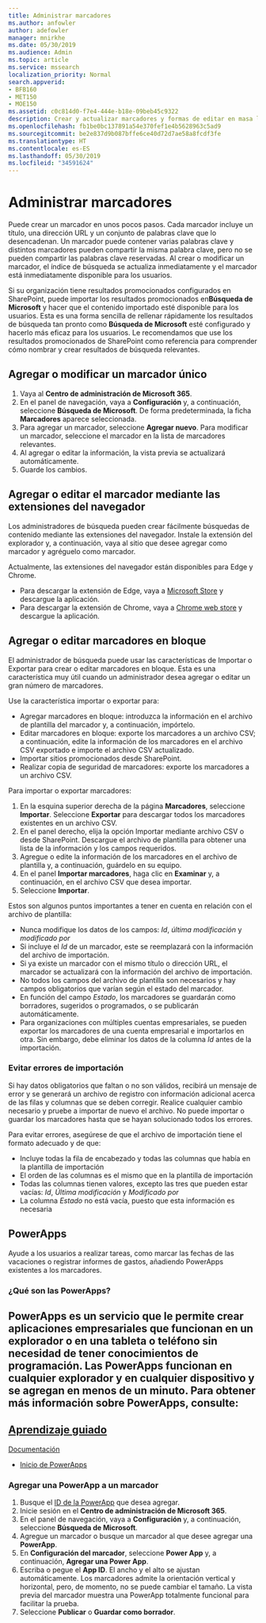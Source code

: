 ```yaml
---
title: Administrar marcadores
ms.author: anfowler
author: adefowler
manager: mnirkhe
ms.date: 05/30/2019
ms.audience: Admin
ms.topic: article
ms.service: mssearch
localization_priority: Normal
search.appverid:
- BFB160
- MET150
- MOE150
ms.assetid: c0c814d0-f7e4-444e-b18e-09beb45c9322
description: Crear y actualizar marcadores y formas de editar en masa los resultados de marcadores en Búsqueda de Microsoft
ms.openlocfilehash: fb1be0bc137891a54e370fef1e4b5628963c5ad9
ms.sourcegitcommit: be2e837d9b087bffe6ce40d72d7ae58a8fcdf3fe
ms.translationtype: HT
ms.contentlocale: es-ES
ms.lasthandoff: 05/30/2019
ms.locfileid: "34591624"
---
```

# <a name="manage-bookmarks"></a>Administrar marcadores

Puede crear un marcador en unos pocos pasos. Cada marcador incluye un título, una dirección URL y un conjunto de palabras clave que lo desencadenan. Un marcador puede contener varias palabras clave y distintos marcadores pueden compartir la misma palabra clave, pero no se pueden compartir las palabras clave reservadas. Al crear o modificar un marcador, el índice de búsqueda se actualiza inmediatamente y el marcador está inmediatamente disponible para los usuarios.

Si su organización tiene resultados promocionados configurados en SharePoint, puede importar los resultados promocionados en**Búsqueda de Microsoft** y hacer que el contenido importado esté disponible para los usuarios. Esta es una forma sencilla de rellenar rápidamente los resultados de búsqueda tan pronto como **Búsqueda de Microsoft** esté configurado y hacerlo más eficaz para los usuarios. Le recomendamos que use los resultados promocionados de SharePoint como referencia para comprender cómo nombrar y crear resultados de búsqueda relevantes. 

## <a name="add-or-edit-a-single-bookmark"></a>Agregar o modificar un marcador único
1. Vaya al **Centro de administración de Microsoft 365**.
1. En el panel de navegación, vaya a **Configuración** y, a continuación, seleccione ****Búsqueda de Microsoft****.
De forma predeterminada, la ficha **Marcadores** aparece seleccionada.
1. Para agregar un marcador, seleccione **Agregar nuevo**. Para modificar un marcador, seleccione el marcador en la lista de marcadores relevantes. 
1. Al agregar o editar la información, la vista previa se actualizará automáticamente.
1. Guarde los cambios.

## <a name="add-or-edit-bookmark-using-browser-extensions"></a>Agregar o editar el marcador mediante las extensiones del navegador
Los administradores de búsqueda pueden crear fácilmente búsquedas de contenido mediante las extensiones del navegador. Instale la extensión del explorador y, a continuación, vaya al sitio que desee agregar como marcador y agréguelo como marcador.

Actualmente, las extensiones del navegador están disponibles para Edge y Chrome. 
- Para descargar la extensión de Edge, vaya a [Microsoft Store](https://www.microsoft.com/en-us/p/microsoft-search-content-creator/9nrqdbcbwq55?activetab=pivot:overviewtab) y descargue la aplicación.
- Para descargar la extensión de Chrome, vaya a [Chrome web store](https://chrome.google.com/webstore/detail/microsoft-search-content/nocnablpaoeecfmfnjoheefkogmleipm) y descargue la aplicación.

## <a name="bulk-add-or-edit-bookmarks"></a>Agregar o editar marcadores en bloque
El administrador de búsqueda puede usar las características de Importar o Exportar para crear o editar marcadores en bloque. Esta es una característica muy útil cuando un administrador desea agregar o editar un gran número de marcadores. 

Use la característica importar o exportar para:
- Agregar marcadores en bloque: introduzca la información en el archivo de plantilla del marcador y, a continuación, impórtelo.
- Editar marcadores en bloque: exporte los marcadores a un archivo CSV; a continuación, edite la información de los marcadores en el archivo CSV exportado e importe el archivo CSV actualizado.
- Importar sitios promocionados desde SharePoint.
- Realizar copia de seguridad de marcadores: exporte los marcadores a un archivo CSV.

Para importar o exportar marcadores:
1. En la esquina superior derecha de la página **Marcadores**, seleccione **Importar**. Seleccione **Exportar** para descargar todos los marcadores existentes en un archivo CSV.
1. En el panel derecho, elija la opción Importar mediante archivo CSV o desde SharePoint.
Descargue el archivo de plantilla para obtener una lista de la información y los campos requeridos. 
1. Agregue o edite la información de los marcadores en el archivo de plantilla y, a continuación, guárdelo en su equipo. 
1. En el panel **Importar marcadores**, haga clic en **Examinar** y, a continuación, en el archivo CSV que desea importar.
1. Seleccione **Importar**.

Estos son algunos puntos importantes a tener en cuenta en relación con el archivo de plantilla:
- Nunca modifique los datos de los campos: *Id*, *última modificación* y *modificado por*
- Si incluye el *Id* de un marcador, este se reemplazará con la información del archivo de importación.
- Si ya existe un marcador con el mismo título o dirección URL, el marcador se actualizará con la información del archivo de importación.
- No todos los campos del archivo de plantilla son necesarios y hay campos obligatorios que varían según el estado del marcador.
- En función del campo *Estado*, los marcadores se guardarán como borradores, sugeridos o programados, o se publicarán automáticamente.
- Para organizaciones con múltiples cuentas empresariales, se pueden exportar los marcadores de una cuenta empresarial e importarlos en otra. Sin embargo, debe eliminar los datos de la columna *Id* antes de la importación.

### <a name="prevent-import-errors"></a>Evitar errores de importación
Si hay datos obligatorios que faltan o no son válidos, recibirá un mensaje de error y se generará un archivo de registro con información adicional acerca de las filas y columnas que se deben corregir. Realice cualquier cambio necesario y pruebe a importar de nuevo el archivo. No puede importar o guardar los marcadores hasta que se hayan solucionado todos los errores.

Para evitar errores, asegúrese de que el archivo de importación tiene el formato adecuado y de que:
- Incluye todas la fila de encabezado y todas las columnas que había en la plantilla de importación
- El orden de las columnas es el mismo que en la plantilla de importación
- Todas las columnas tienen valores, excepto las tres que pueden estar vacías: *Id*, *Última modificación* y *Modificado por* 
- La columna *Estado* no está vacía, puesto que esta información es necesaria

## <a name="powerapps"></a>PowerApps
Ayude a los usuarios a realizar tareas, como marcar las fechas de las vacaciones o registrar informes de gastos, añadiendo PowerApps existentes a los marcadores. 

### <a name="what-are-powerapps"></a>¿Qué son las PowerApps?
PowerApps es un servicio que le permite crear aplicaciones empresariales que funcionan en un explorador o en una tableta o teléfono sin necesidad de tener conocimientos de programación. Las PowerApps funcionan en cualquier explorador y en cualquier dispositivo y se agregan en menos de un minuto. Para obtener más información sobre PowerApps, consulte:
- 
  [Aprendizaje guiado](https://docs.microsoft.com/es-ES/learn/browse/?products=powerapps)
- 
  [Documentación](https://docs.microsoft.com/es-ES/powerapps/maker/canvas-apps/get-sessionid)
- [Inicio de PowerApps](https://make.preview.powerapps.com/environments/839eace6-59ab-4243-97ec-a5b8fcc104e4/home)

### <a name="add-a-powerapp-to-a-bookmark"></a>Agregar una PowerApp a un marcador
1. Busque el [ID de la PowerApp](https://docs.microsoft.com/es-ES/powerapps/maker/canvas-apps/get-sessionid#get-an-app-id) que desea agregar.
1. Inicie sesión en el **Centro de administración de Microsoft 365**.
1. En el panel de navegación, vaya a **Configuración** y, a continuación, seleccione **Búsqueda de Microsoft**.
1. Agregue un marcador o busque un marcador al que desee agregar una **PowerApp**.
1. En **Configuración del marcador**, seleccione **Power App** y, a continuación, **Agregar una Power App**.
1. Escriba o pegue el **App ID**.
    El ancho y el alto se ajustan automáticamente. Los marcadores admite la orientación vertical y horizontal, pero, de momento, no se puede cambiar el tamaño. La vista previa del marcador muestra una PowerApp totalmente funcional para facilitar la prueba.
1. Seleccione **Publicar** o **Guardar como borrador**.